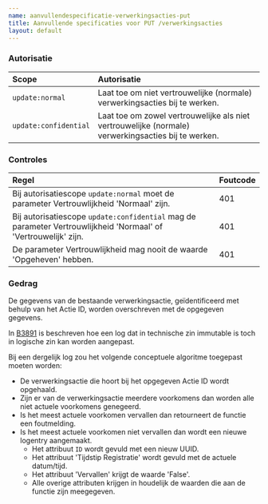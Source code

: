 ```yaml
---
name: aanvullendespecificatie-verwerkingsacties-put
title: Aanvullende specificaties voor PUT /verwerkingsacties
layout: default
---
```


### Autorisatie

| Scope | Autorisatie | 
| :---- | :---- |
| `update:normal` | Laat toe om niet vertrouwelijke (normale) verwerkingsacties bij te werken. 
| `update:confidential` | Laat toe om zowel vertrouwelijke als niet vertrouwelijke (normale) verwerkingsacties bij te werken.


### Controles

| Regel | Foutcode |
| :---- | :---- |
| Bij autorisatiescope `update:normal` moet de parameter Vertrouwlijkheid 'Normaal' zijn. | 401 |
| Bij autorisatiescope `update:confidential` mag de parameter Vertrouwlijkheid 'Normaal' of 'Vertrouwelijk' zijn. | 401 |
| De parameter Vertrouwlijkheid mag nooit de waarde 'Opgeheven' hebben. | 401 |


### Gedrag

De gegevens van de bestaande verwerkingsactie, geïdentificeerd met behulp van het Actie ID, worden overschreven met de opgegeven gegevens.

In [B3891](../achtergronddocumentatie/ontwerp/artefacten/3891.md) is beschreven hoe een log dat in technische zin immutable is toch in logische zin kan worden aangepast.

Bij een dergelijk log zou het volgende conceptuele algoritme toegepast moeten worden:
* De verwerkingsactie die hoort bij het opgegeven Actie ID wordt opgehaald.
* Zijn er van de verwerkingsactie meerdere voorkomens dan worden alle niet actuele voorkomens genegeerd.
* Is het meest actuele voorkomen vervallen dan retourneert de functie een foutmelding.
* Is het meest actuele voorkomen niet vervallen dan wordt een nieuwe logentry aangemaakt.
    * Het attribuut `ID` wordt gevuld met een nieuw UUID.
    * Het attribuut 'Tijdstip Registratie' wordt gevuld met de actuele datum/tijd.
    * Het attribuut 'Vervallen' krijgt de waarde 'False'.
    * Alle overige attributen krijgen in houdelijk de waarden die aan de functie zijn meegegeven.

